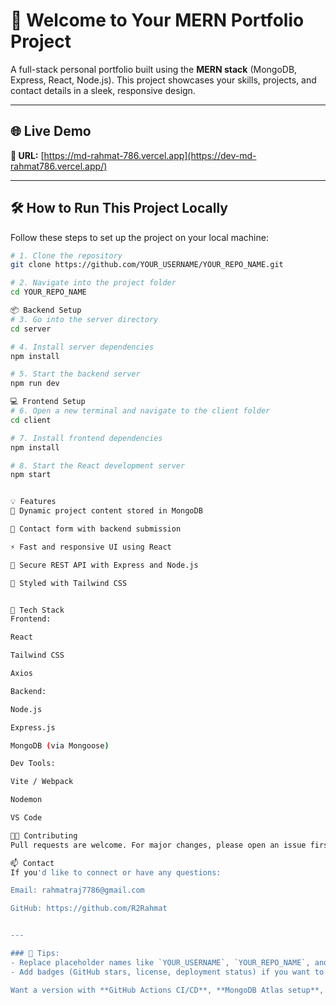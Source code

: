 # 🚀 Welcome to Your MERN Portfolio Project

A full-stack personal portfolio built using the **MERN stack** (MongoDB, Express, React, Node.js). This project showcases your skills, projects, and contact details in a sleek, responsive design.

---

## 🌐 Live Demo

**🔗 URL:** [https://md-rahmat-786.vercel.app](https://dev-md-rahmat786.vercel.app/)

---

## 🛠 How to Run This Project Locally

Follow these steps to set up the project on your local machine:

```bash
# 1. Clone the repository
git clone https://github.com/YOUR_USERNAME/YOUR_REPO_NAME.git

# 2. Navigate into the project folder
cd YOUR_REPO_NAME

📦 Backend Setup
# 3. Go into the server directory
cd server

# 4. Install server dependencies
npm install

# 5. Start the backend server
npm run dev

💻 Frontend Setup
# 6. Open a new terminal and navigate to the client folder
cd client

# 7. Install frontend dependencies
npm install

# 8. Start the React development server
npm start


💡 Features
📝 Dynamic project content stored in MongoDB

📧 Contact form with backend submission

⚡ Fast and responsive UI using React

🔐 Secure REST API with Express and Node.js

🌈 Styled with Tailwind CSS


🔧 Tech Stack
Frontend:

React

Tailwind CSS

Axios

Backend:

Node.js

Express.js

MongoDB (via Mongoose)

Dev Tools:

Vite / Webpack

Nodemon

VS Code

🧑‍💻 Contributing
Pull requests are welcome. For major changes, please open an issue first to discuss what you would like to change.

📫 Contact
If you'd like to connect or have any questions:

Email: rahmatraj7786@gmail.com

GitHub: https://github.com/R2Rahmat


---

### 🚀 Tips:
- Replace placeholder names like `YOUR_USERNAME`, `YOUR_REPO_NAME`, and your email.
- Add badges (GitHub stars, license, deployment status) if you want to polish it more.

Want a version with **GitHub Actions CI/CD**, **MongoDB Atlas setup**, or **Vercel/Render deploy guide** included? I can add those too.



